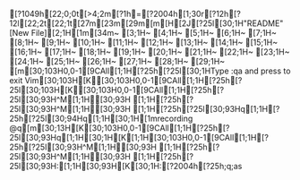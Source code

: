 [?1049h[22;0;0t[>4;2m[?1h=[?2004h[1;30r[?12h[?12l[22;2t[22;1t[27m[23m[29m[m[H[2J[?25l[30;1H"README" [New File][2;1H[1m[34m~                                                                                                                       [3;1H~                                                                                                                       [4;1H~                                                                                                                       [5;1H~                                                                                                                       [6;1H~                                                                                                                       [7;1H~                                                                                                                       [8;1H~                                                                                                                       [9;1H~                                                                                                                       [10;1H~                                                                                                                       [11;1H~                                                                                                                       [12;1H~                                                                                                                       [13;1H~                                                                                                                       [14;1H~                                                                                                                       [15;1H~                                                                                                                       [16;1H~                                                                                                                       [17;1H~                                                                                                                       [18;1H~                                                                                                                       [19;1H~                                                                                                                       [20;1H~                                                                                                                       [21;1H~                                                                                                                       [22;1H~                                                                                                                       [23;1H~                                                                                                                       [24;1H~                                                                                                                       [25;1H~                                                                                                                       [26;1H~                                                                                                                       [27;1H~                                                                                                                       [28;1H~                                                                                                                       [29;1H~                                                                                                                       [m[30;103H0,0-1[9CAll[1;1H[?25h[?25l[30;1HType  :qa  and press <Enter> to exit Vim[30;103H[K[30;103H0,0-1[9CAll[1;1H[?25h[?25l[30;103H[K[30;103H0,0-1[9CAll[1;1H[?25h[?25l[30;93H^M[1;1H[30;93H  [1;1H[?25h[?25l[30;93H^M[1;1H[30;93H  [1;1H[?25h[?25l[30;93Hq[1;1H[?25h[?25l[30;94Hq[1;1H[30;1H[1mrecording @q[m[30;13H[K[30;103H0,0-1[9CAll[1;1H[?25h[?25l[30;93Hq[1;1H[30;1H[K[1;1H[30;103H0,0-1[9CAll[1;1H[?25h[?25l[30;93H^M[1;1H[30;93H  [1;1H[?25h[?25l[30;93H^M[1;1H[30;93H  [1;1H[?25h[?25l[30;93H:[1;1H[30;93H[K[30;1H:[?2004h[?25h;q;as